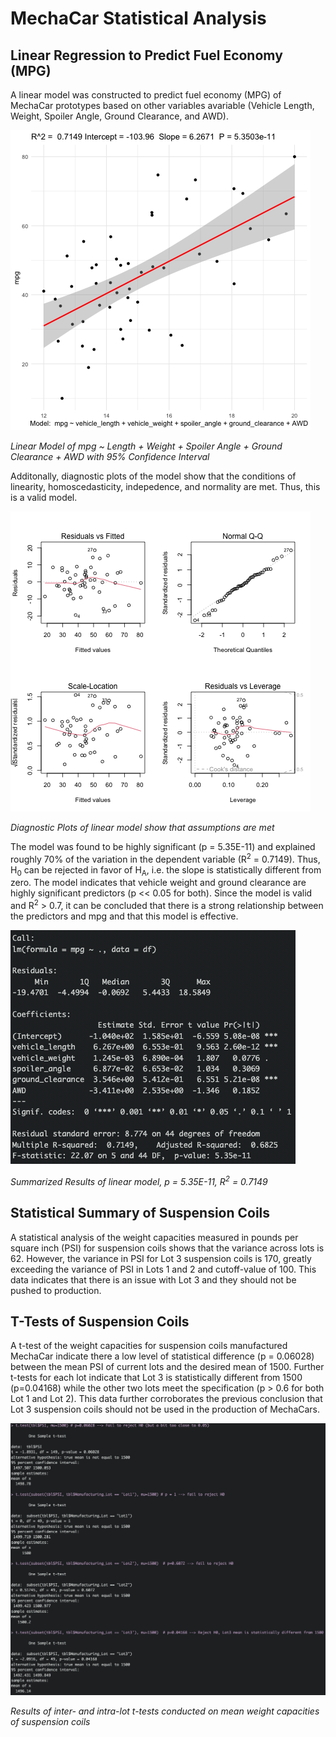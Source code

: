 # MechaCar Statistical Analysis

## Linear Regression to Predict Fuel Economy (MPG)

A linear model was constructed to predict fuel economy (MPG) of MechaCar prototypes based on other variables avariable (Vehicle Length, Weight, Spoiler Angle, Ground Clearance, and AWD). 

![ModelPlot](Challenge/ModelPlot.png)


*Linear Model of mpg ~ Length + Weight + Spoiler Angle + Ground Clearance + AWD with 95% Confidence Interval*

Additonally, diagnostic plots of the model show that the conditions of linearity, homoscedasticity, indepedence, and normality are met. Thus, this is a valid model.

![DiagnosticPlots.pdf](Challenge/DiagnosticPlots.png)


*Diagnostic Plots of linear model show that assumptions are met*

The model was found to be highly significant (p = 5.35E-11) and explained roughly 70% of the variation in the dependent variable (R<sup>2</sup> = 0.7149). Thus, H<sub>0</sub> can be rejected in favor of H<sub>A</sub>, i.e. the slope is statistically different from zero. The model indicates that vehicle weight and ground clearance are highly significant predictors (p << 0.05 for both). Since the model is valid and R<sup>2</sup> > 0.7, it can be concluded that there is a strong relationship between the predictors and mpg and that this model is effective.

![ModelSummary](Challenge/ModelSummary.png)


*Summarized Results of linear model, p = 5.35E-11, R<sup>2</sup> = 0.7149*

## Statistical Summary of Suspension Coils

A statistical analysis of the weight capacities measured in pounds per square inch (PSI) for suspension coils shows that the variance across lots is 62. However, the variance in PSI for Lot 3 suspension coils is 170, greatly exceeding the variance of PSI in Lots 1 and 2 and cutoff-value of 100. This data indicates that there is an issue with Lot 3 and they should not be pushed to production.

## T-Tests of Suspension Coils

A t-test of the weight capacities for suspension coils manufactured MechaCar indicate there a low level of statistical difference (p = 0.06028) between the mean PSI of current lots and the desired mean of 1500. Further t-tests for each lot indicate that Lot 3 is statistically different from 1500 (p=0.04168) while the other two lots meet the specification (p > 0.6 for both Lot 1 and Lot 2). This data further corroborates the previous conclusion that Lot 3 suspension coils should not be used in the production of MechaCars.

![t-TestSummary](Challenge/t-tests.png)

*Results of inter- and intra-lot t-tests conducted on mean weight capacities of suspension coils*